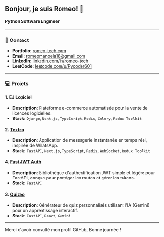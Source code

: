 ## Bonjour, je suis Romeo! 👋
#### Python Software Engineer

---
### 📧 Contact
- **Portfolio**: [romeo-tech.com](https://romeo-tech.com)
- **Email**: [romeomanoela18@gmail.com](mailto:romeomanoela18@gmail.com)
- **LinkedIn**: [linkedin.com/in/romeo-tech](https://www.linkedin.com/in/romeo-tech/)
- **LeetCode**: [leetcode.com/u/Pycoder601](https://leetcode.com/u/Pycoder601/)
---
### 💻 Projets
#### 1. [EJ Logiciel](https://ejlogiciel.com/)
- **Description**: Plateforme e-commerce automatisée pour la vente de licences logicielles.
- **Stack**: `Django`, `Next.js`, `TypeScript`, `Redis`, `Celery`, `Redux Toolkit`

#### 2. [Texteo](https://texteo.romeo-tech.com/)
- **Description**: Application de messagerie instantanée en temps réel, inspirée de WhatsApp.
- **Stack**: `FastAPI`, `Next.js`, `TypeScript`, `Redis`, `WebSocket`, `Redux Toolkit`

#### 4. [Fast JWT Auth](https://github.com/pythonlabs/fast_jwt)
- **Description**: Bibliothèque d'authentification JWT simple et légère pour FastAPI, conçue pour protéger les routes et gérer les tokens.
- **Stack**: `FastAPI`
#### 3. [Quizeo](https://quizeo.romeo-tech.com/)
- **Description**: Générateur de quiz personnalisés utilisant l'IA (Gemini) pour un apprentissage interactif.
- **Stack**: `FastAPI`, `React`, `Gemini`

---

Merci d'avoir consulté mon profil GitHub, Bonne journée !
